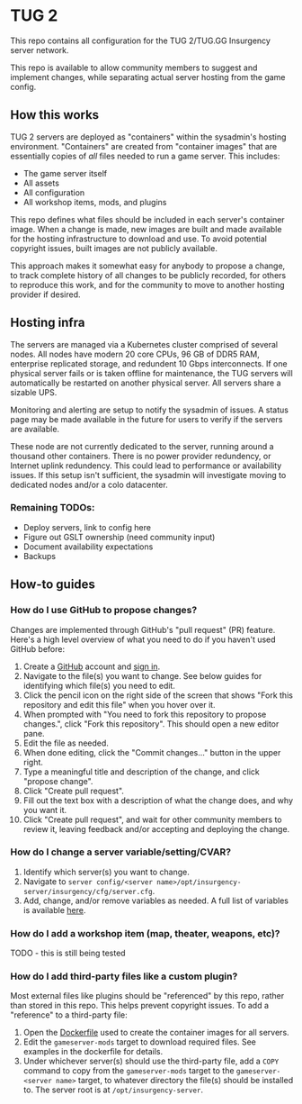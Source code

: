 # TUG 2

This repo contains all configuration for the TUG 2/TUG.GG Insurgency server network.

This repo is available to allow community members to suggest and implement changes, while separating actual server hosting from the game config.

## How this works

TUG 2 servers are deployed as "containers" within the sysadmin's hosting environment. "Containers" are created from "container images" that are
essentially copies of _all_ files needed to run a game server. This includes:
* The game server itself
* All assets
* All configuration
* All workshop items, mods, and plugins

This repo defines what files should be included in each server's container image. When a change is made, new images are built and made available
for the hosting infrastructure to download and use. To avoid potential copyright issues, built images are not publicly available.

This approach makes it somewhat easy for anybody to propose a change, to track complete history of all changes to be publicly recorded, for others 
to reproduce this work, and for the community to move to another hosting provider if desired.

## Hosting infra

The servers are managed via a Kubernetes cluster comprised of several nodes. All nodes have modern 20 core CPUs, 96 GB of DDR5 RAM, enterprise
replicated storage, and redundent 10 Gbps interconnects. If one physical server fails or is taken offline for maintenance, the TUG servers will
automatically be restarted on another physical server. All servers share a sizable UPS.

Monitoring and alerting are setup to notify the sysadmin of issues. A status page may be made available in the future for users to verify if the
servers are available.

These node are not currently dedicated to the server, running around a thousand other containers. There is no power provider redundency, or 
Internet uplink redundency. This could lead to performance or availability issues. If this setup isn't sufficient, the sysadmin will investigate
moving to dedicated nodes and/or a colo datacenter.

### Remaining TODOs:
* Deploy servers, link to config here
* Figure out GSLT ownership (need community input)
* Document availability expectations
* Backups

## How-to guides

### How do I use GitHub to propose changes?

Changes are implemented through GitHub's "pull request" (PR) feature. Here's a high level overview of what you need to do if you haven't used GitHub before:

1. Create a [GitHub](https://github.com/signup) account and [sign in](https://github.com/login).
2. Navigate to the file(s) you want to change. See below guides for identifying which file(s) you need to edit.
3. Click the pencil icon on the right side of the screen that shows "Fork this repository and edit this file" when you hover over it.
4. When prompted with "You need to fork this repository to propose changes.", click "Fork this repository". This should open a new editor pane.
5. Edit the file as needed.
6. When done editing, click the "Commit changes..." button in the upper right.
7. Type a meaningful title and description of the change, and click "propose change".
8. Click "Create pull request".
9. Fill out the text box with a description of what the change does, and why you want it.
10. Click "Create pull request", and wait for other community members to review it, leaving feedback and/or accepting and deploying the change.

### How do I change a server variable/setting/CVAR?

1. Identify which server(s) you want to change.
2. Navigate to `server config/<server name>/opt/insurgency-server/insurgency/cfg/server.cfg`.
3. Add, change, and/or remove variables as needed. A full list of variables is available [here](https://github.com/GameServerManagers/Game-Server-Configs/blob/1e9217e0e0a5a67a6ef14b68b3831a2e5fa97e2b/ins/cvars/full_cvar_list.txt).

### How do I add a workshop item (map, theater, weapons, etc)?

TODO - this is still being tested

### How do I add third-party files like a custom plugin?

Most external files like plugins should be "referenced" by this repo, rather than stored in this repo. This helps prevent copyright issues. To add a "reference" to a third-party file:
1. Open the [Dockerfile](./Dockerfile) used to create the container images for all servers.
2. Edit the `gameserver-mods` target to download required files. See examples in the dockerfile for details.
3. Under whichever server(s) should use the third-party file, add a `COPY` command to copy from the `gameserver-mods` target to the `gameserver-<server name>` target, to whatever directory the file(s) should be installed to.
   The server root is at `/opt/insurgency-server`.

